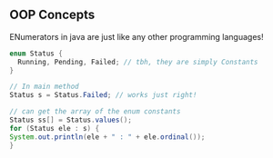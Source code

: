 ## OOP Concepts
ENumerators in java are just like any other programming languages!
```java
enum Status {
  Running, Pending, Failed; // tbh, they are simply Constants
}

// In main method
Status s = Status.Failed; // works just right!

// can get the array of the enum constants
Status ss[] = Status.values();
for (Status ele : s) {
System.out.println(ele + " : " + ele.ordinal());
}
```
